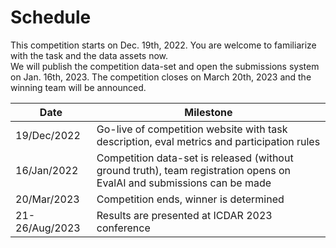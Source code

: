 # Schedule

This competition starts on Dec. 19th, 2022. You are welcome to familiarize with the task and the data assets now.  
We will publish the competition data-set and open the submissions system on Jan. 16th, 2023. The competition closes on March 20th, 2023 and the winning team will be announced.

| Date | Milestone |
|------|-----------|
|19/Dec/2022 | Go-live of competition website with task description, eval metrics and participation rules |
|16/Jan/2022 | Competition data-set is released (without ground truth), team registration opens on EvalAI and submissions can be made  |
|20/Mar/2023 | Competition ends, winner is determined|
|21-26/Aug/2023 | Results are presented at ICDAR 2023 conference|